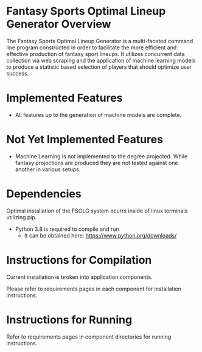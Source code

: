 # Fantasy Sports Optimal Lineup Generator Overview

The Fantasy Sports Optimal Lineup Generator is a multi-faceted command line program constructed in order to facilitate the more efficient and effective production of fantasy sport lineups. It utilizes concurrent data collection via web scraping and the application of machine learning models to produce a statistic based selection of players that should optimize user success.

# Implemented Features
- All features up to the generation of machine models are complete. 
 
# Not Yet Implemented Features
 - Machine Learning is not implemented to the degree projected. While fantasy projections are produced they are not tested against one another in various setups.

# Dependencies

Optimal installation of the FSOLG system ocurrs inside of linux terminals utilizing pip.
 - Python 3.8 is required to compile and run
    - It can be obtained here: https://www.python.org/downloads/
    

# Instructions for Compilation

Current installation is broken into application components.

Please refer to requirements pages in each component for installation instructions.

# Instructions for Running

Refer to requirements pages in component directories for running instructions.

